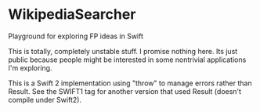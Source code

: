 WikipediaSearcher
=================

Playground for exploring FP ideas in Swift

This is totally, completely unstable stuff. I promise nothing here. Its just public because people might be interested in some
nontrivial applications I'm exploring.

This is a Swift 2 implementation using "throw" to manage errors rather than Result.
See the SWIFT1 tag for another version that used Result (doesn't compile under Swift2).